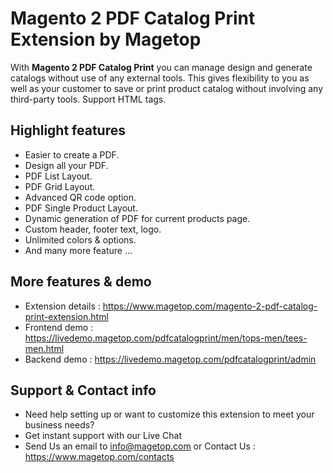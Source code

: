 # Magento 2 PDF Catalog Print Extension by Magetop

With **Magento 2 PDF Catalog Print** you can manage design and generate catalogs without use of any external tools. This gives flexibility to you as well as your customer to save or print product catalog without involving any third-party tools. Support HTML tags.

## Highlight features

- Easier to create a PDF.
- Design all your PDF.
- PDF List Layout.
- PDF Grid Layout.
- Advanced QR code option.
- PDF Single Product Layout.
- Dynamic generation of PDF for current products page.
- Custom header, footer text, logo.
- Unlimited colors & options.
- And many more feature ...

## More features & demo

- Extension details : https://www.magetop.com/magento-2-pdf-catalog-print-extension.html
- Frontend demo : https://livedemo.magetop.com/pdfcatalogprint/men/tops-men/tees-men.html
- Backend demo : https://livedemo.magetop.com/pdfcatalogprint/admin

## Support & Contact info

- Need help setting up or want to customize this extension to meet your business needs? 
- Get instant support with our Live Chat
- Send Us an email to info@magetop.com or Contact Us : https://www.magetop.com/contacts
